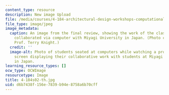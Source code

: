 ```yaml
---
content_type: resource
description: New image Upload
file: /media/courses/4-184-architectural-design-workshops-computational-design-for-housing-spring-2002/d6b7438f156e7839b94e8758a6b70cff_4-184s02-th.jpg
file_type: image/jpeg
image_metadata:
  caption: An image from the final review, showing the work of the class and how they
    collaborated via computer with Miyagi University in Japan. (Photo courtesy of
    Prof. Terry Knight.)
  credit: ''
  image-alt: Photo of students seated at computers while watching a projected computer
    screen displaying their collaborative work with students at Miyagi University
    in Japan.
learning_resource_types: []
ocw_type: OCWImage
resourcetype: Image
title: 4-184s02-th.jpg
uid: d6b7438f-156e-7839-b94e-8758a6b70cff
---
```


